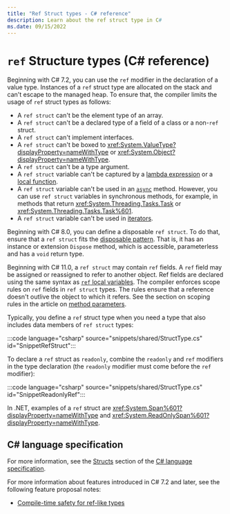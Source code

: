 ```yaml
---
title: "Ref Struct types - C# reference"
description: Learn about the ref struct type in C#
ms.date: 09/15/2022
---
```

# `ref` Structure types (C# reference)

Beginning with C# 7.2, you can use the `ref` modifier in the declaration of a value type. Instances of a `ref` struct type are allocated on the stack and can't escape to the managed heap. To ensure that, the compiler limits the usage of `ref` struct types as follows:

- A `ref struct` can't be the element type of an array.
- A `ref struct` can't be a declared type of a field of a class or a non-`ref` struct.
- A `ref struct` can't implement interfaces.
- A `ref struct` can't be boxed to <xref:System.ValueType?displayProperty=nameWithType> or <xref:System.Object?displayProperty=nameWithType>.
- A `ref struct` can't be a type argument.
- A `ref struct` variable can't be captured by a [lambda expression](../operators/lambda-expressions.md) or a [local function](../../programming-guide/classes-and-structs/local-functions.md).
- A `ref struct` variable can't be used in an [`async`](../keywords/async.md) method. However, you can use `ref struct` variables in synchronous methods, for example, in methods that return <xref:System.Threading.Tasks.Task> or <xref:System.Threading.Tasks.Task%601>.
- A `ref struct` variable can't be used in [iterators](../../iterators.md).

Beginning with C# 8.0, you can define a disposable `ref struct`. To do that, ensure that a `ref struct` fits the [disposable pattern](~/_csharplang/proposals/csharp-8.0/using.md#pattern-based-using). That is, it has an instance or extension `Dispose` method, which is accessible, parameterless and has a `void` return type.

Beginning with C# 11.0, a `ref struct` may contain `ref` fields. A `ref` field may be assigned or reassigned to refer to another object. Ref fields are declared using the same syntax as [`ref` local variables](../statements/declarations.md#ref-locals). The compiler enforces scope rules on `ref` fields in `ref struct` types. The rules ensure that a reference doesn't outlive the object to which it refers. See the section on scoping rules in the article on [method parameters](../keywords/method-parameters.md#scope-of-references-and-values).

Typically, you define a `ref` struct type when you need a type that also includes data members of `ref struct` types:

:::code language="csharp" source="snippets/shared/StructType.cs" id="SnippetRefStruct":::

To declare a `ref` struct as `readonly`, combine the `readonly` and `ref` modifiers in the type declaration (the `readonly` modifier must come before the `ref` modifier):

:::code language="csharp" source="snippets/shared/StructType.cs" id="SnippetReadonlyRef":::

In .NET, examples of a `ref` struct are <xref:System.Span%601?displayProperty=nameWithType> and <xref:System.ReadOnlySpan%601?displayProperty=nameWithType>.

## C# language specification

For more information, see the [Structs](~/_csharpstandard/standard/structs.md) section of the [C# language specification](~/_csharpstandard/standard/README.md).

For more information about features introduced in C# 7.2 and later, see the following feature proposal notes:

- [Compile-time safety for ref-like types](~/_csharplang/proposals/csharp-7.2/span-safety.md)
